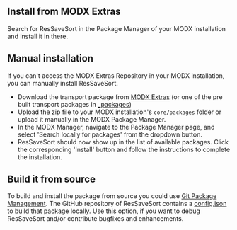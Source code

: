 ## Install from MODX Extras

Search for ResSaveSort in the Package Manager of your MODX installation and
install it in there.

## Manual installation

If you can't access the MODX Extras Repository in your MODX installation, you
can manually install ResSaveSort.

* Download the transport package from [MODX Extras](https://modx.com/extras/package/ResSaveSort) (or one of the pre built transport packages in [_packages](https://github.com/Jako/ResSaveSort/tree/master/_packages))
* Upload the zip file to your MODX installation's `core/packages` folder or upload it manually in the MODX Package Manager.
* In the MODX Manager, navigate to the Package Manager page, and select 'Search locally for packages' from the dropdown button.
* ResSaveSort should now show up in the list of available packages. Click the corresponding 'Install' button and follow the instructions to complete the installation.

## Build it from source

To build and install the package from source you could use [Git Package
Management](https://github.com/TheBoxer/Git-Package-Management). The GitHub
repository of ResSaveSort contains a
[config.json](https://github.com/Jako/ResSaveSort/blob/master/_build/config.json)
to build that package locally. Use this option, if you want to debug ResSaveSort
and/or contribute bugfixes and enhancements.
